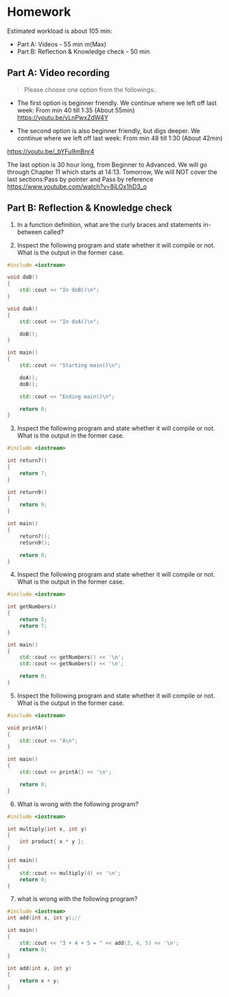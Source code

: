 # Homework

Estimated workload is  about 105 min: 
- Part A: Videos - 55 min m(Max) 
- Part B: Reflection & Knowledge check - 50 min

## Part A: Video recording

> Please choose one option from the followings:.

- The first option is beginner friendly. We continue where we left off last week: From min 40 till 1:35 (About 55min)
https://youtu.be/vLnPwxZdW4Y
 
- The second  option is also beginner friendly, but digs deeper. We continue where we left off last week: From min 48 till 1:30 (About 42min)

https://youtu.be/_bYFu9mBnr4
 
The last option is 30 hour long, from Beginner to Advanced. 
We will go through Chapter 11 which starts at 14:13. Tomorrow, We will NOT cover the last sections:Pass by pointer and Pass by reference
https://www.youtube.com/watch?v=8jLOx1hD3_o

## Part B: Reflection & Knowledge check

1. In a function definition, what are the curly braces and statements in-between called?

2. Inspect the following program and state whether it will compile or not. What is the output in the former case.

```cpp
#include <iostream> 

void doB()
{
    std::cout << "In doB()\n";
}

void doA()
{
    std::cout << "In doA()\n";

    doB();
}

int main()
{
    std::cout << "Starting main()\n";

    doA();
    doB();

    std::cout << "Ending main()\n";

    return 0;
}
```

3. Inspect the following program and state whether it will compile or not. What is the output in the former case.
```cpp
#include <iostream>

int return7()
{
    return 7;
}

int return9()
{
    return 9;
}

int main()
{
    return7();
    return9();

    return 0;
}
```

4. Inspect the following program and state whether it will compile or not. What is the output in the former case.

```cpp
#include <iostream>

int getNumbers()
{
    return 5;
    return 7;
}

int main()
{
    std::cout << getNumbers() << '\n';
    std::cout << getNumbers() << '\n';

    return 0;
}
```

5. Inspect the following program and state whether it will compile or not. What is the output in the former case.

```cpp
#include <iostream>

void printA()
{
    std::cout << "A\n";
}

int main()
{
    std::cout << printA() << '\n';

    return 0;
}
```

6. What is wrong with the following program?

```cpp
#include <iostream>

int multiply(int x, int y)
{
    int product{ x * y };
}

int main()
{
    std::cout << multiply(4) << '\n';
    return 0;
}
```

7. what is wrong with the following program?

```cpp
#include <iostream>
int add(int x, int y);//

int main()
{
    std::cout << "3 + 4 + 5 = " << add(3, 4, 5) << '\n';
    return 0;
}

int add(int x, int y)
{
    return x + y;
}
```




